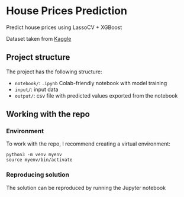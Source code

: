 # House Prices Prediction 

Predict house prices using LassoCV + XGBoost

Dataset taken from [Kaggle](https://www.kaggle.com/c/house-prices-advanced-regression-techniques)

## Project structure

The project has the following structure:
- `notebook/`: `.ipynb` Colab-friendly notebook with model training
- `input/`: input data
- `output/`: csv file with predicted values exported from the notebook


## Working with the repo

### Environment

To work with the repo, I recommend creating a virtual environment:
```
python3 -m venv myenv
source myenv/bin/activate
```

### Reproducing solution

The solution can be reproduced by running the Jupyter notebook
